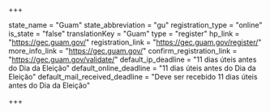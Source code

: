 +++

state_name = "Guam"
state_abbreviation = "gu"
registration_type = "online"
is_state = "false"
translationKey = "Guam"
type = "register"
hp_link = "https://gec.guam.gov/"
registration_link = "https://gec.guam.gov/register/"
more_info_link = "https://gec.guam.gov/"
confirm_registration_link = "https://gec.guam.gov/validate/"
default_ip_deadline = "11 dias úteis antes do Dia da Eleição"
default_online_deadline = "11 dias úteis antes do Dia da Eleição"
default_mail_received_deadline = "Deve ser recebido 11 dias úteis antes do Dia da Eleição"

+++